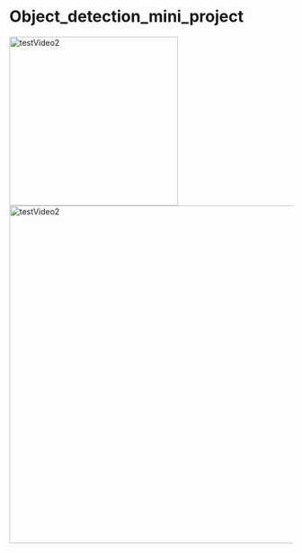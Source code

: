 # Object_detection_mini_project

<img width="300" alt="testVideo2 " src="https://github.com/dessertgomjelly/Object_detection_mini_project/assets/127851446/cb857bb9-a21f-4fe0-b328-140a3febd97b">


<img width="600" alt="testVideo2" src="https://github.com/dessertgomjelly/Object_detection_mini_project/assets/127851446/31e98fc5-3670-42bb-8aaa-754ca567e6d2">
